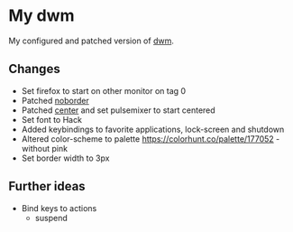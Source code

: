 # My dwm

My configured and patched version of [dwm](https://dwm.suckless.org).

## Changes

* Set firefox to start on other monitor on tag 0
* Patched [noborder](https://dwm.suckless.org/patches/noborder/)
* Patched [center](https://dwm.suckless.org/patches/center/) and set pulsemixer to start centered
* Set font to Hack
* Added keybindings to favorite applications, lock-screen and shutdown
* Altered color-scheme to palette <https://colorhunt.co/palette/177052> - without pink
* Set border width to 3px

## Further ideas

* Bind keys to actions
	* suspend

